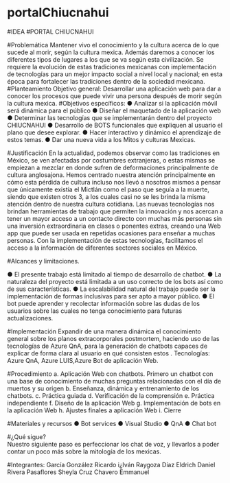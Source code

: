 # portalChiucnahui
#IDEA
#PORTAL CHIUCNAHUI

 
#Problemática
Mantener vivo el conocimiento y la cultura acerca de lo que sucede al morir, según la cultura mexica. Además daremos a conocer los diferentes tipos de lugares a los que se va según esta civilización.
Se requiere la evolución de estas tradiciones mexicanas con implementación de  tecnologías para un mejor impacto social a nivel local y nacional; en esta época para fortalecer las tradiciones dentro de la sociedad mexicana.
#Planteamiento
Objetivo general: Desarrollar una aplicación web para dar a conocer los procesos  que puede vivir una persona después de morir según la cultura mexica.
#Objetivos específicos:
●	Analizar si la aplicación móvil será dinámica para el público 
●	Diseñar el maquetado de la aplicación web
●	Determinar las tecnologías que se implementarán dentro del proyecto CHIUCNAHUI 
●	Desarrollo de BOTS funcionales que expliquen al usuario el plano que desee explorar. 
●	Hacer interactivo y dinámico el aprendizaje de estos temas. 
●	Dar una nueva vida a los Mitos y culturas Mexicas.

#Justificación
En la actualidad, podemos observar como las tradiciones en México, se ven afectadas por costumbres extranjeras, o estas mismas se empiezan a mezclar en donde sufren de  deformaciones principalmente de cultura anglosajona.
Hemos centrado nuestra atención principalmente en cómo esta pérdida de cultura incluso nos llevó a nosotros mismos a pensar que únicamente existía el Mictlán como el paso que seguía a la muerte, siendo que existen otros 3, a los cuales casi no se les brinda la misma atención dentro de nuestra cultura cotidiana.
Las nuevas tecnologías nos brindan herramientas de trabajo que permiten la innovación y nos acercan a tener un mayor acceso a un contacto directo con muchas más personas sin una inversión extraordinaria en clases o ponentes extras, creando una Web app que puede ser usada en repetidas ocasiones para enseñar a muchas personas.
Con la implementación de estas tecnologías, facilitamos el acceso a la información de diferentes sectores sociales en México. 

#Alcances y limitaciones.

●	El presente trabajo está limitado al tiempo de desarrollo de chatbot.
●	La naturaleza del proyecto está limitada a un uso correcto de los bots así como de sus características. 
●	La escalabilidad natural del trabajo puede ser la implementación de formas inclusivas para ser apto a mayor público. 
●	El  bot puede aprender y recolectar información sobre las dudas de los usuarios sobre las cuales no tenga conocimiento para futuras actualizaciones. 

#Implementación
Expandir de una manera dinámica el conocimiento general sobre los planos extracorporales postmortem, haciendo uso de las tecnologías de Azure QnA, para la generación de  chatbots capaces de explicar de forma clara  al usuario en qué consisten estos .
Tecnologías: Azure QnA, Azure LUIS,Azure Bot de aplicación Web.

#Procedimiento
a.	Aplicación Web con chatbots.
Primero un chatbot con una base de conocimiento de muchas preguntas relacionadas con el día de muertos y su origen
b.	Enseñanza, dinámica y entrenamiento de los chatbots.
c.	Práctica guiada
d.	Verificación de la comprensión
e.	Práctica independiente
f.	Diseño de la aplicación Web
g.	Implementación de bots en la aplicación Web
h.	Ajustes finales a aplicación Web
i.	Cierre

#Materiales y recursos
●	Bot services
●	Visual Studio
●	QnA
●	Chat bot

#¿Qué sigue?  
Nuestro siguiente paso es perfeccionar los chat de voz, y llevarlos a poder contar un poco más sobre la mitología de los mexicas. 

#Integrantes: 
García  González Ricardo i¿Iván 
Raygoza Díaz Eldrich Daniel 
Rivera Pasaflores Sheyla
Cruz Chavero Emmanuel
